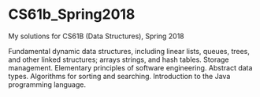 # CS61b_Spring2018

My solutions for CS61B (Data Structures), Spring 2018

Fundamental dynamic data structures, including linear lists, queues, trees, and other linked structures; arrays strings, and hash tables. Storage management. Elementary principles of software engineering. Abstract data types. Algorithms for sorting and searching. Introduction to the Java programming language.
